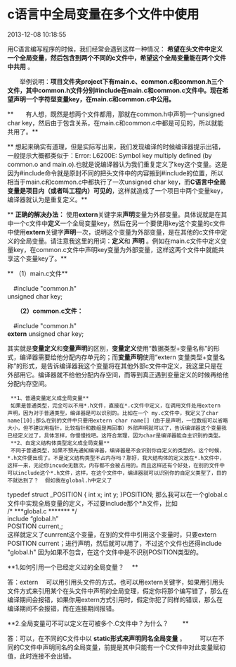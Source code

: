 # c语言中全局变量在多个文件中使用

2013-12-08 10:18:55


 用C语言编写程序的时候，我们经常会遇到这样一种情况： **希望在头文件中定义一个全局变量，然后包含到两个不同的c文件中，希望这个全局变量能在两个文件中共用** 。

　　举例说明：**项目文件夹project下有main.c、common.c和common.h三个文件，其中common.h文件分别#include在main.c和common.c文件中。现在希望声明一个字符型变量key，在main.c和common.c中公用。**

**　　有人想，既然是想两个文件都用，那就在common.h中声明一个unsigned char key，然后由于包含关系，在main.c和common.c中都是可见的，所以就能共用了。**

**      想起来确实有道理，但是实际写出来，我们发现编译的时候编译器提示出错，一般提示大概都类似于：Error: L6200E: Symbol key multiply defined (by common.o and main.o).也就是说编译器认为我们重复定义了key这个变量。这是因为#include命令就是原封不同的把头文件中的内容搬到#include的位置，所以相当于main.c和common.c中都执行了一次unsigned char key，而**C语言中全局变量是项目内（或者叫工程内）可见的**，这样就造成了一个项目中两个变量key，编译器就认为是重复定义。**

**       **正确的解决办法：** 使用**extern**关键字来**声明**变量为外部变量。具体说就是在其中一个c文件中**定义**一个全局变量key，然后在另一个要使用key这个变量的c文件中使用**extern**关键字**声明**一次，说明这个变量为外部变量，是在其他的c文件中定义的全局变量。请注意我这里的用词：**定义**和 **声明** 。例如在main.c文件中定义变量key，在common.c文件中声明key变量为外部变量，这样这两个文件中就能共享这个变量key了。**

**    （1）main.c文件**

 　#include "common.h"  
 unsigned char key;

　　**（2）common.c文件：**

 　#include "common.h"  
 **extern** unsigned char key;

   其实就是**变量定义**和**变量声明**的区别，**变量定义**使用“数据类型+变量名称”的形式，编译器需要给他分配内存单元的；而**变量声明**使用“extern 变量类型+变量名称”的形式，是告诉编译器我这个变量将在其他外部c文件中定义，我这里只是在外部用它。编译器就不给他分配内存空间，而等到真正遇到变量定义的时候再给他分配内存空间。

     **1、普通变量定义成全局变量**  
     如果是普通类型，完全可以不用*.h文件，直接在*.c文件中定义，在调用文件处用extern 声明，因为对于普通类型，编译器是可以识别的。比如在一个 my.c文件中，我定义了char name[10];那么在别的文件中只要用extern char name[]（由于是声明，一位数组可以省略大小，但不建议用指针，比较指针和数组是两回事）外部声明就可以了，告诉编译器这个变量我已经定义过了，具体怎样，你慢慢找吧。这符合常理，因为char是编译器能自主识别的类型。  
     **2、自定义结构体类型定义成全局变量**  
     不同于普通类型，如果不预先通知编译器，编译器是不会识别你自定义的类型的。这个时候，*.h文件便出现了。不是定义结构类型不占内存吗？那好，我大结构体的定义放在*.h文件中，这样一来，无论你incude无数次，内存都不会被占用的。而且这样还有个好处，在别的文件中可以include这个*.h文件，这样，在这个文件中，编译器就可以识别你的自定义类型了，目的不就达到了？  假如我在global.h中定义了
typedef struct _POSITION
{
        int x;
        int y;
}POSITION;
那么我可以在一个global.c文件中实现全局变量的定义，不过要include那个*.h文件，比如  
/* ***global.c ******* */  
include “global.h”  
POSITION current,;<br />这样就定义了cunrrent这个变量，在别的文件中引用这个变量时，只要extern POSITION current；进行声明，然后就可以用了，不过这个文件也还得include "global.h" 因为如果不包含，在这个文件中是不识别POSITION类型的。

**1.如何引用一个已经定义过的全局变量？ 　**　

答：extern 　可以用引用头文件的方式，也可以用extern关键字，如果用引用头文件方式来引用某个在头文件中声明的全局变理，假定你将那个编写错了，那么在编译期间会报错，如果你用extern方式引用时，假定你犯了同样的错误，那么在编译期间不会报错，而在连接期间报错。

**2.全局变量可不可以定义在可被多个.C文件中？为什么？ 　　**

答：可以，在不同的C文件中以 **static形式来声明同名全局变量** 。 　　可以在不同的C文件中声明同名的全局变量，前提是其中只能有一个C文件中对此变量赋初值，此时连接不会出错。
